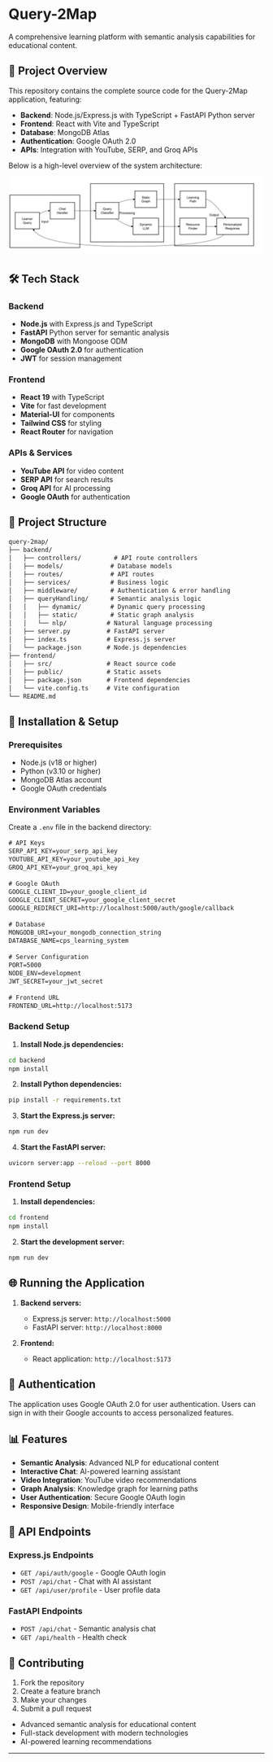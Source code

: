 # Query-2Map

A comprehensive learning platform with semantic analysis capabilities for educational content.

## 🚀 Project Overview

This repository contains the complete source code for the Query-2Map application, featuring:

- **Backend**: Node.js/Express.js with TypeScript + FastAPI Python server
- **Frontend**: React with Vite and TypeScript
- **Database**: MongoDB Atlas
- **Authentication**: Google OAuth 2.0
- **APIs**: Integration with YouTube, SERP, and Groq APIs

Below is a high-level overview of the system architecture:

![System Architecture](s.jpg)


## 🛠️ Tech Stack

### Backend
- **Node.js** with Express.js and TypeScript
- **FastAPI** Python server for semantic analysis
- **MongoDB** with Mongoose ODM
- **Google OAuth 2.0** for authentication
- **JWT** for session management

### Frontend
- **React 19** with TypeScript
- **Vite** for fast development
- **Material-UI** for components
- **Tailwind CSS** for styling
- **React Router** for navigation

### APIs & Services
- **YouTube API** for video content
- **SERP API** for search results
- **Groq API** for AI processing
- **Google OAuth** for authentication

## 📁 Project Structure

```
query-2map/
├── backend/
│   ├── controllers/         # API route controllers
│   ├── models/             # Database models
│   ├── routes/             # API routes
│   ├── services/           # Business logic
│   ├── middleware/         # Authentication & error handling
│   ├── queryHandling/      # Semantic analysis logic
│   │   ├── dynamic/        # Dynamic query processing
│   │   ├── static/         # Static graph analysis
│   │   └── nlp/           # Natural language processing
│   ├── server.py          # FastAPI server
│   ├── index.ts           # Express.js server
│   └── package.json       # Node.js dependencies
├── frontend/
│   ├── src/               # React source code
│   ├── public/            # Static assets
│   ├── package.json       # Frontend dependencies
│   └── vite.config.ts     # Vite configuration
└── README.md
```

## 🔧 Installation & Setup

### Prerequisites
- Node.js (v18 or higher)
- Python (v3.10 or higher)
- MongoDB Atlas account
- Google OAuth credentials

### Environment Variables
Create a `.env` file in the backend directory:

```env
# API Keys
SERP_API_KEY=your_serp_api_key
YOUTUBE_API_KEY=your_youtube_api_key
GROQ_API_KEY=your_groq_api_key

# Google OAuth
GOOGLE_CLIENT_ID=your_google_client_id
GOOGLE_CLIENT_SECRET=your_google_client_secret
GOOGLE_REDIRECT_URI=http://localhost:5000/auth/google/callback

# Database
MONGODB_URI=your_mongodb_connection_string
DATABASE_NAME=cps_learning_system

# Server Configuration
PORT=5000
NODE_ENV=development
JWT_SECRET=your_jwt_secret

# Frontend URL
FRONTEND_URL=http://localhost:5173
```

### Backend Setup

1. **Install Node.js dependencies:**
```bash
cd backend
npm install
```

2. **Install Python dependencies:**
```bash
pip install -r requirements.txt
```

3. **Start the Express.js server:**
```bash
npm run dev
```

4. **Start the FastAPI server:**
```bash
uvicorn server:app --reload --port 8000
```

### Frontend Setup

1. **Install dependencies:**
```bash
cd frontend
npm install
```

2. **Start the development server:**
```bash
npm run dev
```

## 🌐 Running the Application

1. **Backend servers:**
   - Express.js server: `http://localhost:5000`
   - FastAPI server: `http://localhost:8000`

2. **Frontend:**
   - React application: `http://localhost:5173`

## 🔐 Authentication

The application uses Google OAuth 2.0 for user authentication. Users can sign in with their Google accounts to access personalized features.

## 📊 Features

- **Semantic Analysis**: Advanced NLP for educational content
- **Interactive Chat**: AI-powered learning assistant
- **Video Integration**: YouTube video recommendations
- **Graph Analysis**: Knowledge graph for learning paths
- **User Authentication**: Secure Google OAuth login
- **Responsive Design**: Mobile-friendly interface

## 🧪 API Endpoints

### Express.js Endpoints
- `GET /api/auth/google` - Google OAuth login
- `POST /api/chat` - Chat with AI assistant
- `GET /api/user/profile` - User profile data

### FastAPI Endpoints
- `POST /api/chat` - Semantic analysis chat
- `GET /api/health` - Health check

## 🤝 Contributing

1. Fork the repository
2. Create a feature branch
3. Make your changes
4. Submit a pull request

- Advanced semantic analysis for educational content
- Full-stack development with modern technologies
- AI-powered learning recommendations

---

